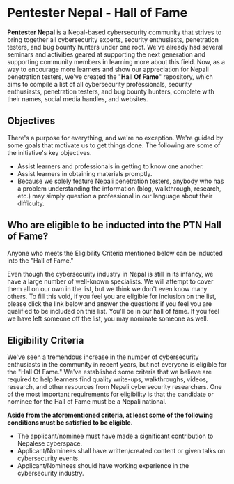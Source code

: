 # Pentester Nepal - Hall of Fame

**Pentester Nepal** is a Nepal-based cybersecurity community that strives to bring together all cybersecurity experts, security enthusiasts, penetration testers, and bug bounty hunters under one roof. We've already had several seminars and activities geared at supporting the next generation and supporting community members in learning more about this field. Now, as a way to encourage more learners and show our appreciation for Nepali penetration testers, we've created the "**Hall Of Fame**" repository, which aims to compile a list of all cybersecurity professionals, security enthusiasts, penetration testers, and bug bounty hunters, complete with their names, social media handles, and websites.

## Objectives

There's a purpose for everything, and we're no exception. We're guided by some goals that motivate us to get things done. The following are some of the initiative's key objectives.

-   Assist learners and professionals in getting to know one another.
-   Assist learners in obtaining materials promptly.
-   Because we solely feature Nepali penetration testers, anybody who has a problem understanding the information (blog, walkthrough, research, etc.) may simply question a professional in our language about their difficulty.

## Who are eligible to be inducted into the PTN Hall of Fame?

Anyone who meets the Eligibility Criteria mentioned below can be inducted into the "Hall of Fame."

Even though the cybersecurity industry in Nepal is still in its infancy, we have a large number of well-known specialists. We will attempt to cover them all on our own in the list, but we think we don't even know many others. To fill this void, if you feel you are eligible for inclusion on the list, please click the link below and answer the questions if you feel you are qualified to be included on this list. You'll be in our hall of fame. If you feel we have left someone off the list, you may nominate someone as well.

## Eligibility Criteria

We've seen a tremendous increase in the number of cybersecurity enthusiasts in the community in recent years, but not everyone is eligible for the "Hall Of Fame." We've established some criteria that we believe are required to help learners find quality write-ups, walkthroughs, videos, research, and other resources from Nepali cybersecurity researchers. One of the most important requirements for eligibility is that the candidate or nominee for the Hall of Fame must be a Nepali national.

**Aside from the aforementioned criteria, at least some of the following conditions must be satisfied to be eligible.**

-   The applicant/nominee must have made a significant contribution to Nepalese cyberspace.
-   Applicant/Nominees shall have written/created content or given talks on cybersecurity events.
-   Applicant/Nominees should have working experience in the cybersecurity industry.
